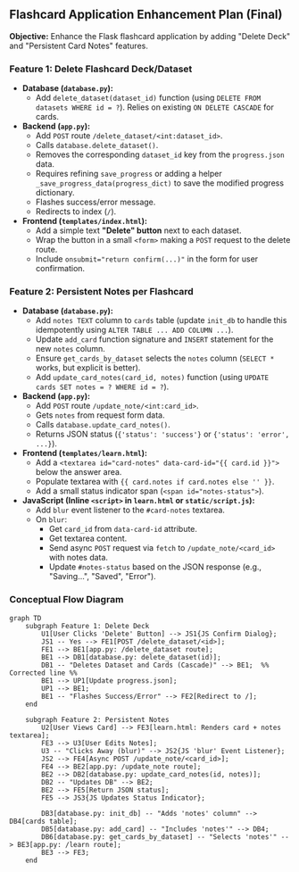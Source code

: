 ## Flashcard Application Enhancement Plan (Final)

**Objective:** Enhance the Flask flashcard application by adding "Delete Deck" and "Persistent Card Notes" features.

### Feature 1: Delete Flashcard Deck/Dataset

*   **Database (`database.py`):**
    *   Add `delete_dataset(dataset_id)` function (using `DELETE FROM datasets WHERE id = ?`). Relies on existing `ON DELETE CASCADE` for cards.
*   **Backend (`app.py`):**
    *   Add `POST` route `/delete_dataset/<int:dataset_id>`.
    *   Calls `database.delete_dataset()`.
    *   Removes the corresponding `dataset_id` key from the `progress.json` data.
    *   Requires refining `save_progress` or adding a helper `_save_progress_data(progress_dict)` to save the modified progress dictionary.
    *   Flashes success/error message.
    *   Redirects to index (`/`).
*   **Frontend (`templates/index.html`):**
    *   Add a simple text **"Delete" button** next to each dataset.
    *   Wrap the button in a small `<form>` making a `POST` request to the delete route.
    *   Include `onsubmit="return confirm(...)"` in the form for user confirmation.

### Feature 2: Persistent Notes per Flashcard

*   **Database (`database.py`):**
    *   Add `notes TEXT` column to `cards` table (update `init_db` to handle this idempotently using `ALTER TABLE ... ADD COLUMN ...`).
    *   Update `add_card` function signature and `INSERT` statement for the new `notes` column.
    *   Ensure `get_cards_by_dataset` selects the `notes` column (`SELECT *` works, but explicit is better).
    *   Add `update_card_notes(card_id, notes)` function (using `UPDATE cards SET notes = ? WHERE id = ?`).
*   **Backend (`app.py`):**
    *   Add `POST` route `/update_note/<int:card_id>`.
    *   Gets `notes` from request form data.
    *   Calls `database.update_card_notes()`.
    *   Returns JSON status (`{'status': 'success'}` or `{'status': 'error', ...}`).
*   **Frontend (`templates/learn.html`):**
    *   Add a `<textarea id="card-notes" data-card-id="{{ card.id }}">` below the answer area.
    *   Populate textarea with `{{ card.notes if card.notes else '' }}`.
    *   Add a small status indicator span (`<span id="notes-status">`).
*   **JavaScript (Inline `<script>` in `learn.html` or `static/script.js`):**
    *   Add `blur` event listener to the `#card-notes` textarea.
    *   On `blur`:
        *   Get `card_id` from `data-card-id` attribute.
        *   Get textarea content.
        *   Send async `POST` request via `fetch` to `/update_note/<card_id>` with notes data.
        *   Update `#notes-status` based on the JSON response (e.g., "Saving...", "Saved", "Error").

### Conceptual Flow Diagram

```mermaid
graph TD
    subgraph Feature 1: Delete Deck
        U1[User Clicks 'Delete' Button] --> JS1{JS Confirm Dialog};
        JS1 -- Yes --> FE1[POST /delete_dataset/<id>];
        FE1 --> BE1[app.py: /delete_dataset route];
        BE1 --> DB1[database.py: delete_dataset(id)];
        DB1 -- "Deletes Dataset and Cards (Cascade)" --> BE1;  %% Corrected line %%
        BE1 --> UP1[Update progress.json];
        UP1 --> BE1;
        BE1 -- "Flashes Success/Error" --> FE2[Redirect to /];
    end

    subgraph Feature 2: Persistent Notes
        U2[User Views Card] --> FE3[learn.html: Renders card + notes textarea];
        FE3 --> U3[User Edits Notes];
        U3 -- "Clicks Away (blur)" --> JS2{JS 'blur' Event Listener};
        JS2 --> FE4[Async POST /update_note/<card_id>];
        FE4 --> BE2[app.py: /update_note route];
        BE2 --> DB2[database.py: update_card_notes(id, notes)];
        DB2 -- "Updates DB" --> BE2;
        BE2 --> FE5[Return JSON status];
        FE5 --> JS3{JS Updates Status Indicator};

        DB3[database.py: init_db] -- "Adds 'notes' column" --> DB4[cards table];
        DB5[database.py: add_card] -- "Includes 'notes'" --> DB4;
        DB6[database.py: get_cards_by_dataset] -- "Selects 'notes'" --> BE3[app.py: /learn route];
        BE3 --> FE3;
    end

```
